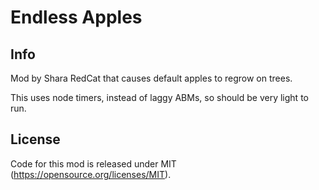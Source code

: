 Endless Apples
===

Info
----

Mod by Shara RedCat that causes default apples to regrow on trees.

This uses node timers, instead of laggy ABMs, so should be very light to run.

License
----

Code for this mod is released under MIT (https://opensource.org/licenses/MIT).